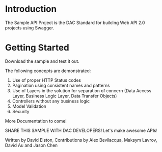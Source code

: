 # Introduction 
The Sample API Project is the DAC Standard for building Web API 2.0 projects using Swagger.  

# Getting Started
Download the sample and test it out.  

The following concepts are demonstrated:

1. Use of proper HTTP Status codes
2. Pagination using consistent names and patterns
3. Use of Layers in the solution for separation of concern (Data Access Layer, Business Logic Layer, Data Transfer Objects)
4. Controllers without any business logic
5. Model Validation
6. Security 

More Documentation to come!

SHARE THIS SAMPLE WITH DAC DEVELOPERS!  Let's make awesome APIs!

Written by David Elston, Contributions by Alex Bevilacqua, Maksym Lavrov, David Au and Jason Chen